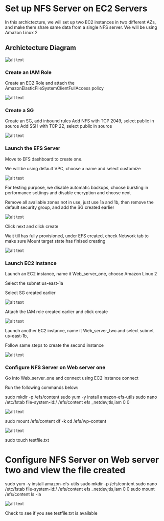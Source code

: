 # Set up NFS Server on EC2 Servers

In this archictecture, we will set up two EC2 instances in two different AZs, and make them share same data from a single NFS server. We will be using Amazon Linux 2


## Archictecture Diagram
![alt text](https://adetunjiaramide.s3.amazonaws.com/images/aws/EC2_NFS.png)

### Create an IAM Role
Create an EC2 Role and attach the AmazonElasticFileSystemClientFullAccess policy

![alt text](https://adetunjiaramide.s3.amazonaws.com/images/aws/iam_role.png)


### Create a SG
Create an SG, add inbound rules
Add NFS with TCP 2049, select public in source
Add SSH with TCP 22, select public in source

![alt text](https://adetunjiaramide.s3.amazonaws.com/images/aws/sg.png)


### Launch the EFS Server

Move to EFS dashboard to create one.

We will be using default VPC, choose a name and select customize

![alt text](https://adetunjiaramide.s3.amazonaws.com/images/aws/nfs_two.png)

For testing purpose, we disable automatic backups, choose bursting in performance settings and disable encryption and choose next

Remove all available zones not in use, just use 1a and 1b, then remove the default security group, and add the SG created earlier

![alt text](https://adetunjiaramide.s3.amazonaws.com/images/aws/nfs_three.png)

Click next and click create

Wait till has fully provisioned, under EFS created, check Network tab to make sure Mount target state has finised creating

![alt text](https://adetunjiaramide.s3.amazonaws.com/images/aws/nfs_four.png)



### Launch EC2 instance

Launch an EC2 instance, name it Web_server_one, choose Amazon Linux 2

Select the subnet us-east-1a

Select SG created earlier

![alt text](https://adetunjiaramide.s3.amazonaws.com/images/aws/instance_one.png)

Attach the IAM role created earlier and click create

![alt text](https://adetunjiaramide.s3.amazonaws.com/images/aws/instance_four.png)

Launch another EC2 instance, name it Web_server_two and select subnet us-east-1b,

Follow same steps to create the second instance

![alt text](https://adetunjiaramide.s3.amazonaws.com/images/aws/instances.png)


### Configure NFS Server on Web server one

Go into Web_server_one and connect using EC2 instance connect

Run the following commands below: 

sudo mkdir -p /efs/content <!-- Create folder that you will mount the EFS -->
sudo yum -y install amazon-efs-utils <!-- Install packages for EFS for Amazon linux -->
sudo nano /etc/fstab <!-- We mount the file system everytime by default -->
file-system-id:/ /efs/content efs _netdev,tls,iam 0 0  <!-- Replace file-system-id with NFS ID created earlier -->

![alt text](https://adetunjiaramide.s3.amazonaws.com/images/aws/linux.png)

sudo mount /efs/content
df -k
cd /efs/wp-content

![alt text](https://adetunjiaramide.s3.amazonaws.com/images/aws/linux_two.png)

sudo touch testfile.txt <!-- It will create the file in the NFS -->

# Configure NFS Server on Web server two and view the file created

sudo yum -y install amazon-efs-utils
sudo mkdir -p /efs/content
sudo nano /etc/fstab
file-system-id:/ /efs/content efs _netdev,tls,iam 0 0 <!-- Replace file-system-id with NFS ID created earlier -->
sudo mount /efs/content
ls -la

![alt text](https://adetunjiaramide.s3.amazonaws.com/images/aws/linux_three.png)

Check to see if you see testfile.txt is available





